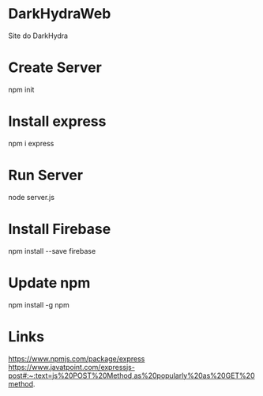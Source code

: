 # DarkHydraWeb
Site do DarkHydra

# Create Server
npm init

# Install express
npm i express

# Run Server
node server.js

# Install Firebase
npm install --save firebase

# Update npm
npm install -g npm

# Links
https://www.npmjs.com/package/express
https://www.javatpoint.com/expressjs-post#:~:text=js%20POST%20Method,as%20popularly%20as%20GET%20method.


